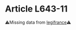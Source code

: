 # Article L643-11

⚠️Missing data from [legifrance](https://www.legifrance.gouv.fr/codes/article_lc/LEGIARTI000006238935)⚠️
